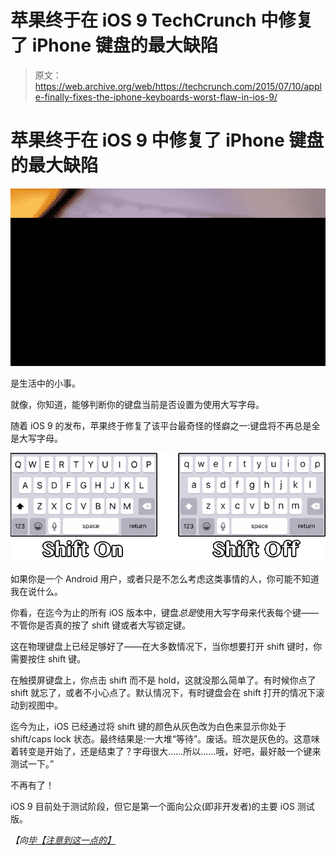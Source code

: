 # 苹果终于在 iOS 9 TechCrunch 中修复了 iPhone 键盘的最大缺陷

> 原文：<https://web.archive.org/web/https://techcrunch.com/2015/07/10/apple-finally-fixes-the-iphone-keyboards-worst-flaw-in-ios-9/>

# 苹果终于在 iOS 9 中修复了 iPhone 键盘的最大缺陷

![kb](img/aa23853210152af6379dbda5c410eac1.png)

是生活中的小事。

就像，你知道，能够判断你的键盘当前是否设置为使用大写字母。

随着 iOS 9 的发布，苹果终于修复了该平台最奇怪的怪癖之一:键盘将不再总是全是大写字母。

![shift](img/0e5f34afb1cfcaa6bf6330c7ec672995.png)

如果你是一个 Android 用户，或者只是不怎么考虑这类事情的人，你可能不知道我在说什么。

你看，在迄今为止的所有 iOS 版本中，键盘*总是*使用大写字母来代表每个键——不管你是否真的按了 shift 键或者大写锁定键。

这在物理键盘上已经足够好了——在大多数情况下，当你想要打开 shift 键时，你需要按住 shift 键。

在触摸屏键盘上，你点击 shift 而不是 hold，这就没那么简单了。有时候你点了 shift 就忘了，或者不小心点了。默认情况下，有时键盘会在 shift 打开的情况下滚动到视图中。

迄今为止，iOS 已经通过将 shift 键的颜色从灰色改为白色来显示你处于 shift/caps lock 状态。最终结果是:一大堆“等待”。废话。班次是灰色的。这意味着转变是开始了，还是结束了？字母很大……所以……哦，好吧，最好敲一个键来测试一下。”

不再有了！

iOS 9 目前处于测试阶段，但它是第一个面向公众(即非开发者)的主要 iOS 测试版。

*【向[毕【注意到这一点的】](https://web.archive.org/web/20221128050325/http://www.businessinsider.com/ios-9-keyboard-improvement-2015-7?op=1)*